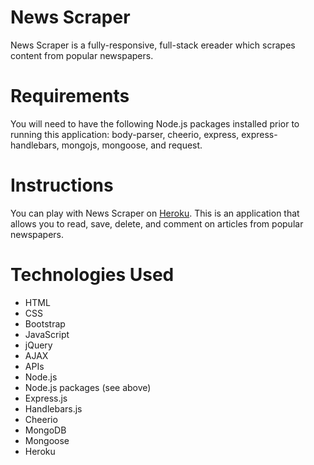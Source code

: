 # News Scraper
News Scraper is a fully-responsive, full-stack ereader which scrapes content from popular newspapers.

# Requirements
You will need to have the following Node.js packages installed prior to running this application: body-parser, cheerio, express, express-handlebars, mongojs, mongoose, and request.

# Instructions
You can play with News Scraper on [Heroku](https://stormy-plateau-95585.herokuapp.com/). This is an application that allows you to read, save, delete, and comment on articles from popular newspapers. 

# Technologies Used
* HTML
* CSS
* Bootstrap
* JavaScript
* jQuery
* AJAX
* APIs
* Node.js
* Node.js packages (see above)
* Express.js
* Handlebars.js
* Cheerio
* MongoDB
* Mongoose
* Heroku
